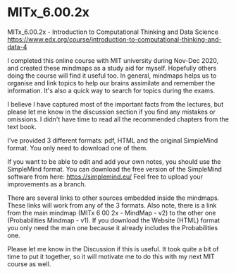 # MITx_6.00.2x
MITx_6.00.2x - Introduction to Computational Thinking and Data Science
https://www.edx.org/course/introduction-to-computational-thinking-and-data-4

I completed this online course with MIT university during Nov-Dec 2020, and created these mindmaps as a study aid for myself. Hopefully others doing the course will find it useful too.
In general, mindmaps helps us to organise and link topics to help our brains assimilate and remember the information. It's also a quick way to search for topics during the exams.

I believe I have captured most of the important facts from the lectures, but please let me know in the discussion section if you find any mistakes or omissions. I didn't have time to read all the recommended chapters from the text book.

I've provided 3 different formats: pdf, HTML and the original SimpleMind format. 
You only need to download one of them.

If you want to be able to edit and add your own notes, you should use the SimpleMind format. You can download the free version of the SimpleMind software from here: https://simplemind.eu/
Feel free to upload your improvements as a branch.

There are several links to other sources embedded inside the mindmaps. These links will work from any of the 3 formats.
Also note, there is a link from the main mindmap (MITx 6 00 2x - MindMap - v2) to the other one (Probabilities Mindmap - v1). If you download the Website (HTML) format you only need the main one because it already includes the Probabilities one.

Please let me know in the Discussion if this is useful. It took quite a bit of time to put it together, so it will motivate me to do this with my next MIT course as well.

